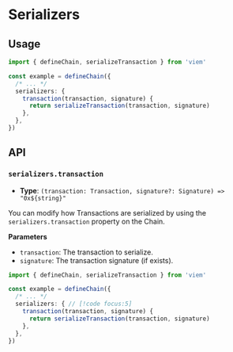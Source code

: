 # Serializers

## Usage

```ts
import { defineChain, serializeTransaction } from 'viem'

const example = defineChain({
  /* ... */
  serializers: {
    transaction(transaction, signature) {
      return serializeTransaction(transaction, signature)
    },
  },
})
```

## API

### `serializers.transaction`

- **Type**: `(transaction: Transaction, signature?: Signature) => "0x${string}"`

You can modify how Transactions are serialized by using the `serializers.transaction` property on the Chain.

**Parameters**

- `transaction`: The transaction to serialize.
- `signature`: The transaction signature (if exists).

```ts
import { defineChain, serializeTransaction } from 'viem'

const example = defineChain({
  /* ... */
  serializers: { // [!code focus:5]
    transaction(transaction, signature) {
      return serializeTransaction(transaction, signature)
    },
  },
})
```